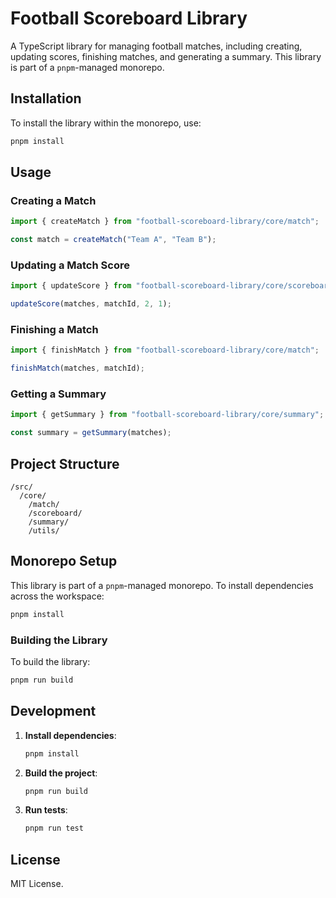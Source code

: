 # Football Scoreboard Library

A TypeScript library for managing football matches, including creating, updating scores, finishing matches, and generating a summary. This library is part of a `pnpm`-managed monorepo.

## Installation

To install the library within the monorepo, use:

```bash
pnpm install
```

## Usage

### Creating a Match

```typescript
import { createMatch } from "football-scoreboard-library/core/match";

const match = createMatch("Team A", "Team B");
```

### Updating a Match Score

```typescript
import { updateScore } from "football-scoreboard-library/core/scoreboard";

updateScore(matches, matchId, 2, 1);
```

### Finishing a Match

```typescript
import { finishMatch } from "football-scoreboard-library/core/match";

finishMatch(matches, matchId);
```

### Getting a Summary

```typescript
import { getSummary } from "football-scoreboard-library/core/summary";

const summary = getSummary(matches);
```

## Project Structure

```
/src/
  /core/
    /match/
    /scoreboard/
    /summary/
    /utils/
```

## Monorepo Setup

This library is part of a `pnpm`-managed monorepo. To install dependencies across the workspace:

```bash
pnpm install
```

### Building the Library

To build the library:

```bash
pnpm run build
```

## Development

1. **Install dependencies**:

   ```bash
   pnpm install
   ```

2. **Build the project**:

   ```bash
   pnpm run build
   ```

3. **Run tests**:

   ```bash
   pnpm run test
   ```

## License

MIT License.
